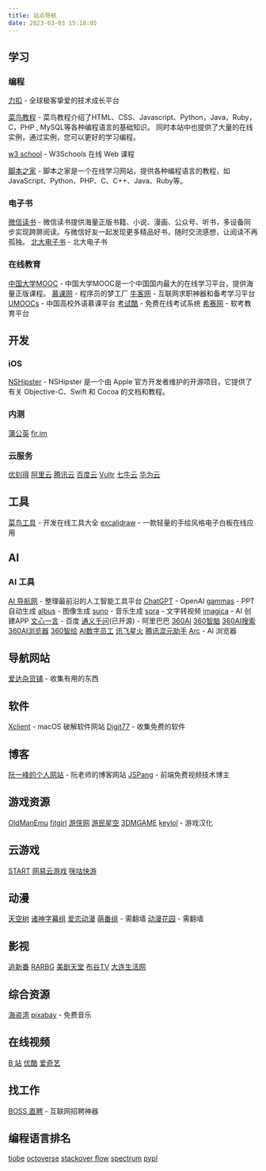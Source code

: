 ```yaml
---
title: 站点导航
date: 2023-03-03 15:18:05
---
```


## 学习

### 编程

[力扣](https://leetcode.cn) - 全球极客挚爱的技术成长平台

[菜鸟教程](https://www.runoob.com) - 菜鸟教程介绍了HTML、CSS、Javascript、Python，Java，Ruby，C，PHP , MySQL等各种编程语言的基础知识。 同时本站中也提供了大量的在线实例，通过实例，您可以更好的学习编程。

[w3 school](https://www.w3schools.com/) - W3Schools 在线 Web 课程

[脚本之家](https://www.jb51.net) - 脚本之家是一个在线学习网站，提供各种编程语言的教程，如JavaScript、Python、PHP、C、C++、Java、Ruby等。

### 电子书

[微信读书](https://weread.qq.com/) - 微信读书提供海量正版书籍、小说、漫画、公众号、听书，多设备同步实现跨屏阅读。与微信好友一起发现更多精品好书，随时交流感想，让阅读不再孤独。
[北大电子书](https://pup6.yunzhan365.com/bookcase/kiru/index.html) - 北大电子书

### 在线教育

[中国大学MOOC](https://www.icourse163.org) - 中国大学MOOC是一个中国国内最大的在线学习平台，提供海量正版课程。
[慕课网](https://www.imooc.com) - 程序员的梦工厂
[牛客网](https://www.nowcoder.com) - 互联网求职神器和备考学习平台
[UMOOCs](https://www.moocs.unipus.cn) - 中国高校外语慕课平台
[考试酷](https://www.examcoo.com/index/ku) - 免费在线考试系统
[希赛网](https://www.educity.cn) - 软考教育平台

## 开发

### iOS

[NSHipster](https://nshipster.cn) - NSHipster 是一个由 Apple 官方开发者维护的开源项目，它提供了有关 Objective-C、Swift 和 Cocoa 的文档和教程。

### 内测

[蒲公英](https://www.pgyer.com)
[fir.im](https://www.betaqr.com/apps)

### 云服务

[优刻得](https://www.ucloud.cn)
[阿里云](https://www.aliyun.com)
[腾讯云](https://cloud.tencent.com)
[百度云](https://cloud.baidu.com)
[Vultr](https://my.vultr.com)
[七牛云](https://www.qiniu.com)
[华为云](https://activity.huaweicloud.com)

## 工具

[菜鸟工具](https://c.runoob.com/) - 开发在线工具大全
[excalidraw](https://excalidraw.com/) - 一款轻量的手绘风格电子白板在线应用

## AI

### AI 工具

[AI 导航网](https://www.ainav.cn) - 整理最前沿的人工智能工具平台
[ChatGPT](https://chat.openai.com/) - OpenAI
[gammas](https://gamma.app/) - PPT自动生成
[albus](https://albus.org/zh/) - 图像生成
[suno](https://app.suno.ai/) - 音乐生成
[sora](https://openai.com/sora) - 文字转视频
[imagica](https://get.imagica.ai/) - AI 创建APP
[文心一言](https://yiyan.baidu.com/) - 百度
[通义千问](https://tongyi.aliyun.com/)(已开源) - 阿里巴巴
[360AI](https://ai.360.com/)
[360智脑](https://chat.360.com/)
[360AI搜索](https://www.sou.com/)
[360AI浏览器](https://browser.360.cn/ai/?src=ai_360_com)
[360智绘](https://aigc.360.com/?src=ai_360_com)
[AI数字员工](https://ai.n.cn/home?src=ai_360_com)
[讯飞星火](https://xinghuo.xfyun.cn/desk)
[腾讯混元助手](https://hunyuan.tencent.com/)
[Arc](https://arc.net/) - AI 浏览器

## 导航网站

[爱达杂货铺](https://adzhp.net) - 收集有用的东西

## 软件

[Xclient](https://xclient.info) - macOS 破解软件网站
[Digit77](https://www.digit77.com) - 收集免费的软件

## 博客

[阮一峰的个人网站](https://www.ruanyifeng.com/home.html) - 阮老师的博客网站
[JSPang](https://jspang.com) - 前端免费视频技术博主

## 游戏资源

[OldManEmu](https://www.OldmanTVG.net)
[fitgirl](https://fitgirl-repacks.site/)
[游侠网](https://www.ali213.net)
[游民星空](https://www.gamersky.com)
[3DMGAME](https://www.3dmgame.com/)
[keylol](https://keylol.com) - 游戏汉化

## 云游戏

[START](https://start.qq.com/)
[网易云游戏](https://cg.163.com/)
[咪咕快游](https://www.migufun.com)

## 动漫

[天空树](https://www.comicat.org/complete-1.html)
[诸神字幕组](https://subs.kamigami.org)
[爱恋动漫](http://www.kisssub.org)
[萌番组](https://bangumi.moe) - 需翻墙
[动漫花园](http://share.dmhy.org) - 需翻墙

## 影视

[追新番](http://fanxinzhui.com/)
[RARBG](https://rargb.to/)
[美剧天堂](https://www.meijutt.tv/)
[布谷TV](https://www.bugutv.net/)
[大连生活网](https://www.dlkoo.cc)

## 综合资源

[海盗湾](https://thepiratebay.org/index.html)
[pixabay](https://pixabay.com/music/) - 免费音乐

## 在线视频

[B 站](https://www.bilibili.com)
[优酷](https://www.youku.com/channel/webhome)
[爱奇艺](https://www.iqiyi.com)

## 找工作

[BOSS 直聘](https://www.zhipin.com) - 互联网招聘神器

## 编程语言排名

[tiobe](https://www.tiobe.com/tiobe-index/)
[octoverse](https://octoverse.github.com/2022/top-programming-languages)
[stackover flow](https://survey.stackoverflow.co/)
[spectrum](https://spectrum.ieee.org/)
[pypl](https://pypl.github.io/)
